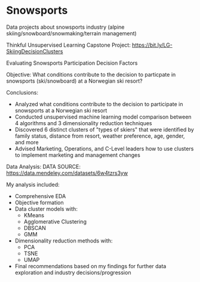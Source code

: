 # Snowsports
Data projects about snowsports industry (alpine skiing/snowboard/snowmaking/terrain management)


Thinkful Unsupervised Learning Capstone Project:
https://bit.ly/LG-SkiingDecisionClusters

Evaluating Snowsports Participation Decision Factors 


Objective: What conditions contribute to the decision to particpate in snowsports (ski/snowboard) at a Norwegian ski resort? 

Conclusions:
<ul><li>Analyzed what conditions contribute to the decision to participate in snowsports at a Norwegian ski resort</li>
<li>Conducted unsupervised machine learning model comparison between 4 algorithms and 3 dimensionality reduction techniques</li>
<li>Discovered 6 distinct clusters of "types of skiers" that were identified by family status, distance from resort, weather preference, age, gender, and more</li>
<li>Advised Marketing, Operations, and C-Level leaders how to use clusters to implement marketing and management changes</li></ul>

Data Analysis:
DATA SOURCE: https://data.mendeley.com/datasets/6w4tzrs3yw

My analysis included:
<ul><li>Comprehensive EDA</li>
<li>Objective formation</li>
<li>Data cluster models with:
<ul><li>KMeans</li>
<li>Agglomerative Clustering</li>
<li>DBSCAN</li>
<li>GMM</li></ul>
</li>
<li>Dimensionality reduction methods with:
<ul><li>PCA</li>
<li>TSNE</li>
<li>UMAP</li></ul>
</li>
<li>Final recommendations based on my findings for further data exploration and industry decisions/progression</li>
</ul>
